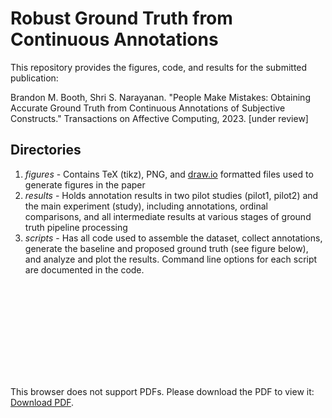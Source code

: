 # Robust Ground Truth from Continuous Annotations
This repository provides the figures, code, and results for the submitted publication:

Brandon M. Booth, Shri S. Narayanan. "People Make Mistakes: Obtaining Accurate Ground Truth from Continuous Annotations of Subjective Constructs." Transactions on Affective Computing, 2023. [under review]

## Directories
1. *figures* - Contains TeX (tikz), PNG, and [draw.io](https://app.diagrams.net/) formatted files used to generate figures in the paper
1. *results* - Holds annotation results in two pilot studies (pilot1, pilot2) and the main experiment (study), including annotations, ordinal comparisons, and all intermediate results at various stages of ground truth pipeline processing
1. *scripts* - Has all code used to assemble the dataset, collect annotations, generate the baseline and proposed ground truth (see figure below), and analyze and plot the results. Command line options for each script are documented in the code.

<object data="https://github.com/brandon-m-booth/2023_continuous_annotations/tree/master/figures/pdf/general_annotation_pipeline4.drawio.pdf" type="application/pdf" width="900px" height="300px">
    <embed src="https://github.com/brandon-m-booth/2023_continuous_annotations/tree/master/figures/pdf/general_annotation_pipeline4.drawio.pdf">
        <p>This browser does not support PDFs. Please download the PDF to view it: <a href="https://github.com/brandon-m-booth/2023_continuous_annotations/tree/master/figures/pdf/general_annotation_pipeline4.drawio.pdf">Download PDF</a>.</p>
    </embed>
</object>

